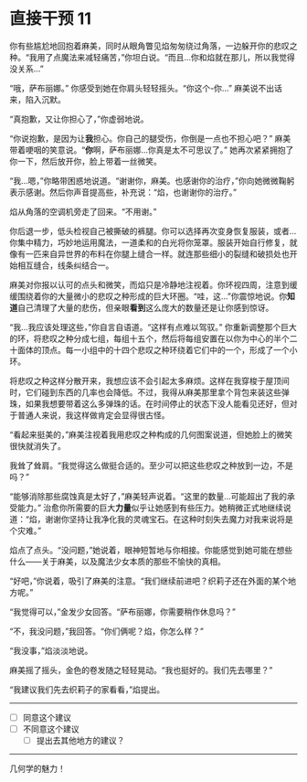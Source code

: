 # 直接干预 11

你有些尴尬地回抱着麻美，同时从眼角瞥见焰匆匆绕过角落，一边躲开你的悲叹之种。“我用了点魔法来减轻痛苦，”你坦白说。“而且...你和焰就在那儿，所以我觉得没关系...”

“哦，萨布丽娜。” 你感受到她在你肩头轻轻摇头。“你这个-你...” 麻美说不出话来，陷入沉默。

“真抱歉，又让你担心了，”你虚弱地说。

“你说抱歉，是因为让**我**担心。你自己的腿受伤，你倒是一点也不担心吧？” 麻美带着哽咽的笑意说。“**你**啊，萨布丽娜...你真是太不可思议了。” 她再次紧紧拥抱了你一下，然后放开你，脸上带着一丝微笑。

“我...嗯，”你略带困惑地说道。“谢谢你，麻美。也感谢你的治疗，”你向她微微鞠躬表示感谢。然后你声音提高些，补充说：“焰，也谢谢你的治疗。”

焰从角落的空调机旁走了回来。“不用谢。”

你后退一步，低头检视自己被撕破的裤腿。你可以选择再次变身恢复服装，或者...你集中精力，巧妙地运用魔法，一道柔和的白光将你笼罩。服装开始自行修复，就像有一匹来自异世界的布料在你腿上缝合一样。就连那些细小的裂缝和破损处也开始相互缝合，线条纠结合一。

麻美对你报以认可的点头和微笑，而焰只是冷静地注视着。你环视四周，注意到缓缓围绕着你的大量微小的悲叹之种形成的巨大环圈。“哇，这...”你震惊地说。你**知道**自己清理了大量的悲伤，但亲眼**看到**这么庞大的数量还是让你感到惊讶。

“我...我应该处理这些，”你自言自语道。“这样有点难以驾驭。” 你重新调整那个巨大的环，将悲叹之种分成七组，每组十五个，然后将每组安置在以你为中心的半个二十面体的顶点。每一小组中的十四个悲叹之种环绕着它们中的一个，形成了一个小环。

将悲叹之种这样分散开来，我想应该不会引起太多麻烦。这样在我穿梭于屋顶间时，它们碰到东西的几率也会降低。不过，我得从麻美那里拿个背包来装这些弹珠，如果我想要带着这么多弹珠的话。在时间停止的状态下没人能看见还好，但对于普通人来说，我这样做肯定会显得很古怪。

“看起来挺美的，”麻美注视着我用悲叹之种构成的几何图案说道，但她脸上的微笑很快就消失了。

我耸了耸肩。“我觉得这么做挺合适的。至少可以把这些悲叹之种放到一边，不是吗？”

“能够消除那些腐蚀真是太好了，”麻美轻声说着。“这里的数量...可能超出了我的承受能力。” 治愈你所需要的巨大**力量**似乎让她感到有些压力。她稍微正式地继续说道：“焰，谢谢你坚持让我净化我的灵魂宝石。在这种时刻失去魔力对我来说将是个灾难。”

焰点了点头。“没问题，”她说着，眼神短暂地与你相接。你能感觉到她可能在想些什么——关于麻美，以及魔法少女本质的那些不愉快的真相。

“好吧，”你说着，吸引了麻美的注意。“我们继续前进吧？织莉子还在外面的某个地方呢。”

“我觉得可以，”金发少女回答。“萨布丽娜，你需要稍作休息吗？”

“不，我没问题，”我回答。“你们俩呢？焰，你怎么样？”

“我没事，”焰淡淡地说。

麻美摇了摇头，金色的卷发随之轻轻晃动。“我也挺好的。我们先去哪里？”

“我建议我们先去织莉子的家看看，”焰提出。

---

- [ ] 同意这个建议
- [ ] 不同意这个建议
  - [ ] 提出去其他地方的建议？

---

几何学的魅力！
